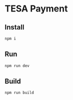 # TESA Payment

## Install

```bash
npm i
```

## Run

```bash
npm run dev
```

## Build

```bash
npm run build
```
